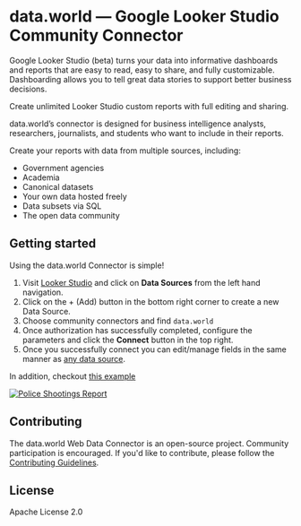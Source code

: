 # data.world — Google Looker Studio Community Connector

Google Looker Studio (beta) turns your data into informative dashboards and reports that are easy to 
read, easy to share, and fully customizable. Dashboarding allows you to tell great data stories to 
support better business decisions.

Create unlimited Looker Studio custom reports with full editing and sharing.

data.world’s connector is designed for business intelligence analysts, 
researchers, journalists, and students who want to include in their reports.

Create your reports with data from multiple sources, including:

* Government agencies
* Academia
* Canonical datasets
* Your own data hosted freely
* Data subsets via SQL
* The open data community

## Getting started

Using the data.world Connector is simple!

1. Visit [Looker Studio](https://lookerstudio.google.com/) and click on **Data Sources** from the left hand navigation.
1. Click on the + (Add) button in the bottom right corner to create a new Data Source.
1. Choose community connectors and find `data.world`
1. Once authorization has successfully completed, configure the parameters and click the **Connect** button in the top right.
1. Once you successfully connect you can edit/manage fields in the same manner as [any data source](https://support.google.com/lookerstudio/topic/6268199).

In addition, checkout [this example](https://lookerstudio.google.com/u/0/reporting/0BzNwSTjlzSe8Umw1bmQ4UGVobVU/page/F3WH)

[![Police Shootings Report](Police%20Shootings.png)](https://lookerstudio.google.com/u/0/reporting/0BzNwSTjlzSe8Umw1bmQ4UGVobVU/page/F3WH)

## Contributing

The data.world Web Data Connector is an open-source project. Community participation is encouraged.
If you'd like to contribute, please follow the [Contributing Guidelines](CONTRIBUTING.md).

## License

Apache License 2.0
